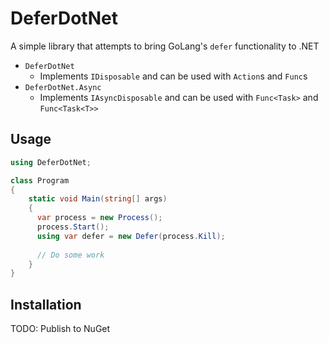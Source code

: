 # DeferDotNet
A simple library that attempts to bring GoLang's `defer` functionality to .NET

* `DeferDotNet`
  * Implements `IDisposable` and can be used with `Action`s and `Func`s
* `DeferDotNet.Async`
  * Implements `IAsyncDisposable` and can be used with `Func<Task>` and `Func<Task<T>>`

## Usage
```csharp
using DeferDotNet;

class Program
{
    static void Main(string[] args)
    {
      var process = new Process();
      process.Start();
      using var defer = new Defer(process.Kill);
  
      // Do some work
    }
}
```

## Installation
TODO: Publish to NuGet

